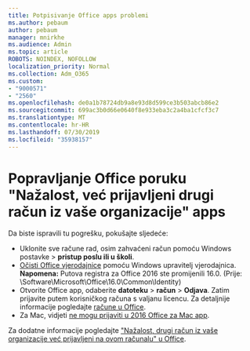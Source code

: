 ```yaml
---
title: Potpisivanje Office apps problemi
ms.author: pebaum
author: pebaum
manager: mnirkhe
ms.audience: Admin
ms.topic: article
ROBOTS: NOINDEX, NOFOLLOW
localization_priority: Normal
ms.collection: Adm_O365
ms.custom:
- "9000571"
- "2560"
ms.openlocfilehash: de0a1b78724db9a8e93d8d599ce3b503abcb86e2
ms.sourcegitcommit: 699ac3b0d66e0640f8e933eba3c2a4ba1cfcf3c7
ms.translationtype: MT
ms.contentlocale: hr-HR
ms.lasthandoff: 07/30/2019
ms.locfileid: "35938157"
---
```

# <a name="fixing-the-office-apps-sorry-another-account-from-your-organization-is-already-signed-in-message"></a>Popravljanje Office poruku "Nažalost, već prijavljeni drugi račun iz vaše organizacije" apps

Da biste ispravili tu pogrešku, pokušajte sljedeće:

- Uklonite sve račune rad, osim zahvaćeni račun pomoću Windows postavke > **pristup poslu ili u školi**.
- [Očisti Office vjerodajnice](https://docs.microsoft.com/office/troubleshoot/error-messages/another-account-already-signed-in#step-3-clear-cached-credentials-on-the-computer) pomoću Windows upravitelj vjerodajnica.<br/>
    **Napomena:** Putova registra za Office 2016 ste promijenili 16.0. (Prije: \Software\Microsoft\Office\16.0\Common\Identity\)
- Otvorite Office app, odaberite **datoteku** > **račun** > **Odjava**. Zatim prijavite putem korisničkog računa s valjanu licencu. Za detaljnije informacije pogledajte [račune u Office](https://support.office.com/article/accounts-in-office-628ea040-f265-49de-b986-be09c3ebf8a9).
- Za Mac, vidjeti [ne mogu prijaviti u 2016 Office za Mac app](https://docs.microsoft.com/office365/troubleshoot/authentication/sign-in-to-office-2016-for-mac-fail).

Za dodatne informacije pogledajte ["Nažalost, drugi račun iz vaše organizacije već prijavljeni na ovom računalu" u Office](https://docs.microsoft.com/office/troubleshoot/error-messages/another-account-already-signed-in).